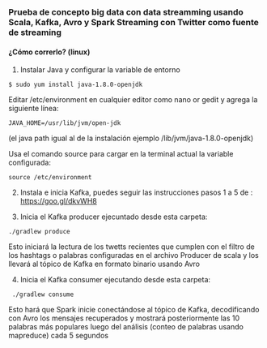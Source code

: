 
### Prueba de concepto big data con data streamming usando Scala, Kafka, Avro y Spark Streaming con Twitter como fuente de streaming

#### ¿Cómo correrlo? (linux)

1. Instalar Java y configurar la variable de entorno

```
$ sudo yum install java-1.8.0-openjdk
```
Editar /etc/environment en cualquier editor como nano or gedit y agrega la siguiente línea:
```
JAVA_HOME=/usr/lib/jvm/open-jdk
```
(el java path igual al de la instalación ejemplo /lib/jvm/java-1.8.0-openjdk)

Usa el comando source para cargar en la terminal actual la variable configurada:
```
source /etc/environment
```
2. Instala e inicia Kafka, puedes seguir las instrucciones pasos 1 a 5 de : https://goo.gl/dkvWH8

3. Inicia el Kafka producer ejecuntado desde esta carpeta:
```
./gradlew produce 
```
Esto iniciará la lectura de los twetts recientes que cumplen con el filtro de los hashtags o palabras configuradas en el archivo Producer de scala y los llevará al tópico de Kafka en formato binario usando Avro

4. Inicia el Kafka consumer ejecutando desde esta carpeta:
```
 ./gradlew consume
```
Esto hará que Spark inicie conectándose al tópico de Kafka, decodificando con Avro los mensajes recuperados y mostrará posteriormente las 10 palabras más populares luego del análisis (conteo de palabras usando mapreduce) cada 5 segundos
 

